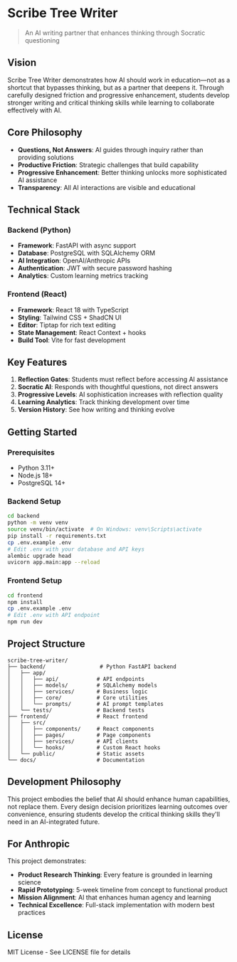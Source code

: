 # Scribe Tree Writer

> An AI writing partner that enhances thinking through Socratic questioning

## Vision

Scribe Tree Writer demonstrates how AI should work in education—not as a shortcut that bypasses thinking, but as a partner that deepens it. Through carefully designed friction and progressive enhancement, students develop stronger writing and critical thinking skills while learning to collaborate effectively with AI.

## Core Philosophy

- **Questions, Not Answers**: AI guides through inquiry rather than providing solutions
- **Productive Friction**: Strategic challenges that build capability
- **Progressive Enhancement**: Better thinking unlocks more sophisticated AI assistance
- **Transparency**: All AI interactions are visible and educational

## Technical Stack

### Backend (Python)
- **Framework**: FastAPI with async support
- **Database**: PostgreSQL with SQLAlchemy ORM
- **AI Integration**: OpenAI/Anthropic APIs
- **Authentication**: JWT with secure password hashing
- **Analytics**: Custom learning metrics tracking

### Frontend (React)
- **Framework**: React 18 with TypeScript
- **Styling**: Tailwind CSS + ShadCN UI
- **Editor**: Tiptap for rich text editing
- **State Management**: React Context + hooks
- **Build Tool**: Vite for fast development

## Key Features

1. **Reflection Gates**: Students must reflect before accessing AI assistance
2. **Socratic AI**: Responds with thoughtful questions, not direct answers
3. **Progressive Levels**: AI sophistication increases with reflection quality
4. **Learning Analytics**: Track thinking development over time
5. **Version History**: See how writing and thinking evolve

## Getting Started

### Prerequisites
- Python 3.11+
- Node.js 18+
- PostgreSQL 14+

### Backend Setup
```bash
cd backend
python -m venv venv
source venv/bin/activate  # On Windows: venv\Scripts\activate
pip install -r requirements.txt
cp .env.example .env
# Edit .env with your database and API keys
alembic upgrade head
uvicorn app.main:app --reload
```

### Frontend Setup
```bash
cd frontend
npm install
cp .env.example .env
# Edit .env with API endpoint
npm run dev
```

## Project Structure

```
scribe-tree-writer/
├── backend/                 # Python FastAPI backend
│   ├── app/
│   │   ├── api/            # API endpoints
│   │   ├── models/         # SQLAlchemy models
│   │   ├── services/       # Business logic
│   │   ├── core/           # Core utilities
│   │   └── prompts/        # AI prompt templates
│   └── tests/              # Backend tests
├── frontend/               # React frontend
│   ├── src/
│   │   ├── components/     # React components
│   │   ├── pages/          # Page components
│   │   ├── services/       # API clients
│   │   └── hooks/          # Custom React hooks
│   └── public/             # Static assets
└── docs/                   # Documentation
```

## Development Philosophy

This project embodies the belief that AI should enhance human capabilities, not replace them. Every design decision prioritizes learning outcomes over convenience, ensuring students develop the critical thinking skills they'll need in an AI-integrated future.

## For Anthropic

This project demonstrates:
- **Product Research Thinking**: Every feature is grounded in learning science
- **Rapid Prototyping**: 5-week timeline from concept to functional product
- **Mission Alignment**: AI that enhances human agency and learning
- **Technical Excellence**: Full-stack implementation with modern best practices

## License

MIT License - See LICENSE file for details